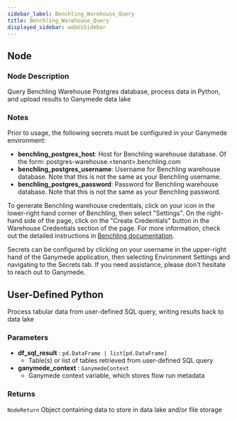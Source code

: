 ```yaml
---
sidebar_label: Benchling_Warehouse_Query
title: Benchling_Warehouse_Query
displayed_sidebar: webUiSidebar
---
```


## Node

### Node Description

Query Benchling Warehouse Postgres database, process data in Python, and upload results to Ganymede data lake

### Notes

Prior to usage, the following secrets must be configured in your Ganymede environment:
- **benchling_postgres_host**: Host for Benchling warehouse database.  Of the form: postgres-warehouse.\<tenant\>.benchling.com
- **benchling_postgres_username**: Username for Benchling warehouse database.  Note that this is not the same as your Benchling username.
- **benchling_postgres_password**: Password for Benchling warehouse database.  Note that this is not the same as your Benchling password.

To generate Benchling warehouse credentials, click on your icon in the lower-right hand corner of
Benchling, then select "Settings".  On the right-hand side of the page, click on the "Create Credentials"
button in the Warehouse Credentials section of the page.  For more information, check out the detailed instructions in
[Benchling documentation](https://help.benchling.com/hc/en-us/articles/9714802961421-Access-your-data-warehouse).

Secrets can be configured by clicking on your username in the upper-right hand of the Ganymede
application, then selecting Environment Settings and navigating to the Secrets tab.  If you need
assistance, please don't hesitate to reach out to Ganymede.

## User-Defined Python

Process tabular data from user-defined SQL query, writing results back to data lake

### Parameters

- **df_sql_result** : `pd.DataFrame | list[pd.DataFrame]`
    - Table(s) or list of tables retrieved from user-defined SQL query
- **ganymede_context** : `GanymedeContext`
    - Ganymede context variable, which stores flow run metadata

### Returns

`NodeReturn`
  Object containing data to store in data lake and/or file storage
